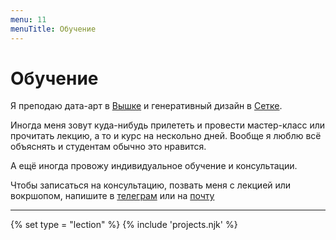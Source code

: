 ```yaml
---
menu: 11
menuTitle: Обучение
---
```


# Обучение

Я преподаю дата-арт в [Вышке](https://www.hse.ru) и генеративный дизайн в [Сетке](https://setka.design).

Иногда меня зовут куда-нибудь прилететь и провести мастер-класс или прочитать лекцию, а то и курс на нескольно дней. Вообще я люблю всё объяснять и студентам обычно это нравится.

А ещё иногда провожу индивидуальное обучение и консультации.

Чтобы записаться на консультацию, позвать меня с лекцией или вокршопом, напишите в [телеграм](https://t.me/ivan_dianov) или на [почту](mailto:zor667@gmail.com)

---

{% set type = "lection" %}
{% include 'projects.njk' %}
